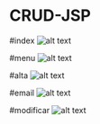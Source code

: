 # CRUD-JSP

#index
![alt text](https://raw.github.com/juancumpian/CRUD-JSP/edit/master/index.png)

#menu
![alt text](https://raw.github.com/juancumpian/CRUD-JSP/edit/master/menu.png)

#alta
![alt text](https://raw.github.com/juancumpian/CRUD-JSP/edit/master/alta.png)

#email
![alt text](https://raw.github.com/juancumpian/CRUD-JSP/edit/master/email.png)

#modificar
![alt text](https://raw.github.com/juancumpian/CRUD-JSP/edit/master/modificar.png)
